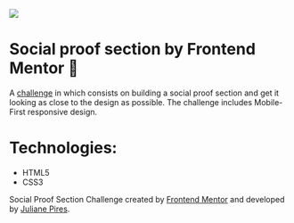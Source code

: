 ![](https://i.imgur.com/SoJTi3T.jpg)


# Social proof section by Frontend Mentor 🌆
A [challenge](https://www.frontendmentor.io/challenges/social-proof-section-6e0qTv_bA) in which consists on building a social proof section and get it looking as close to the design as possible. The challenge includes Mobile-First responsive design.

# Technologies:
* HTML5
* CSS3

Social Proof Section Challenge created by [Frontend Mentor](https://www.frontendmentor.io/challenges/social-proof-section-6e0qTv_bA) and developed by [Juliane Pires](https://github.com/anecodes).
